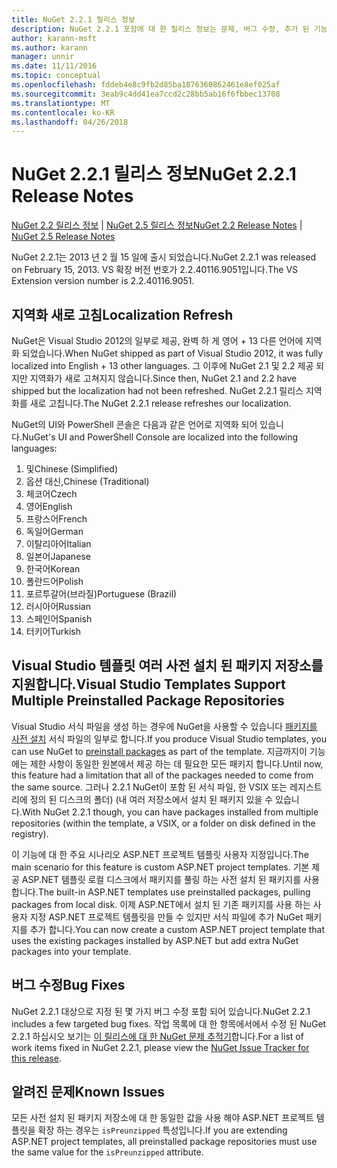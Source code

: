 ```yaml
---
title: NuGet 2.2.1 릴리스 정보
description: NuGet 2.2.1 포함에 대 한 릴리스 정보는 문제, 버그 수정, 추가 된 기능 및 Dcr 알려져 있습니다.
author: karann-msft
ms.author: karann
manager: unnir
ms.date: 11/11/2016
ms.topic: conceptual
ms.openlocfilehash: fddeb4e8c9fb2d85ba1876360862461e8ef025af
ms.sourcegitcommit: 3eab9c4dd41ea7ccd2c28bb5ab16f6fbbec13708
ms.translationtype: MT
ms.contentlocale: ko-KR
ms.lasthandoff: 04/26/2018
---
```

# <a name="nuget-221-release-notes"></a><span data-ttu-id="5ca13-103">NuGet 2.2.1 릴리스 정보</span><span class="sxs-lookup"><span data-stu-id="5ca13-103">NuGet 2.2.1 Release Notes</span></span>

<span data-ttu-id="5ca13-104">[NuGet 2.2 릴리스 정보](../release-notes/nuget-2.2.md) | [NuGet 2.5 릴리스 정보](../release-notes/nuget-2.5.md)</span><span class="sxs-lookup"><span data-stu-id="5ca13-104">[NuGet 2.2 Release Notes](../release-notes/nuget-2.2.md) | [NuGet 2.5 Release Notes](../release-notes/nuget-2.5.md)</span></span>

<span data-ttu-id="5ca13-105">NuGet 2.2.1는 2013 년 2 월 15 일에 출시 되었습니다.</span><span class="sxs-lookup"><span data-stu-id="5ca13-105">NuGet 2.2.1 was released on February 15, 2013.</span></span>  <span data-ttu-id="5ca13-106">VS 확장 버전 번호가 2.2.40116.9051입니다.</span><span class="sxs-lookup"><span data-stu-id="5ca13-106">The VS Extension version number is 2.2.40116.9051.</span></span>

## <a name="localization-refresh"></a><span data-ttu-id="5ca13-107">지역화 새로 고침</span><span class="sxs-lookup"><span data-stu-id="5ca13-107">Localization Refresh</span></span>
<span data-ttu-id="5ca13-108">NuGet은 Visual Studio 2012의 일부로 제공, 완벽 하 게 영어 + 13 다른 언어에 지역화 되었습니다.</span><span class="sxs-lookup"><span data-stu-id="5ca13-108">When NuGet shipped as part of Visual Studio 2012, it was fully localized into English + 13 other languages.</span></span>  <span data-ttu-id="5ca13-109">그 이후에 NuGet 2.1 및 2.2 제공 되지만 지역화가 새로 고쳐지지 않습니다.</span><span class="sxs-lookup"><span data-stu-id="5ca13-109">Since then, NuGet 2.1 and 2.2 have shipped but the localization had not been refreshed.</span></span>  <span data-ttu-id="5ca13-110">NuGet 2.2.1 릴리스 지역화를 새로 고칩니다.</span><span class="sxs-lookup"><span data-stu-id="5ca13-110">The NuGet 2.2.1 release refreshes our localization.</span></span>

<span data-ttu-id="5ca13-111">NuGet의 UI와 PowerShell 콘솔은 다음과 같은 언어로 지역화 되어 있습니다.</span><span class="sxs-lookup"><span data-stu-id="5ca13-111">NuGet's UI and PowerShell Console are localized into the following languages:</span></span>

1. <span data-ttu-id="5ca13-112">및</span><span class="sxs-lookup"><span data-stu-id="5ca13-112">Chinese (Simplified)</span></span>
1. <span data-ttu-id="5ca13-113">옵션 대신,</span><span class="sxs-lookup"><span data-stu-id="5ca13-113">Chinese (Traditional)</span></span>
1. <span data-ttu-id="5ca13-114">체코어</span><span class="sxs-lookup"><span data-stu-id="5ca13-114">Czech</span></span>
1. <span data-ttu-id="5ca13-115">영어</span><span class="sxs-lookup"><span data-stu-id="5ca13-115">English</span></span>
1. <span data-ttu-id="5ca13-116">프랑스어</span><span class="sxs-lookup"><span data-stu-id="5ca13-116">French</span></span>
1. <span data-ttu-id="5ca13-117">독일어</span><span class="sxs-lookup"><span data-stu-id="5ca13-117">German</span></span>
1. <span data-ttu-id="5ca13-118">이탈리아어</span><span class="sxs-lookup"><span data-stu-id="5ca13-118">Italian</span></span>
1. <span data-ttu-id="5ca13-119">일본어</span><span class="sxs-lookup"><span data-stu-id="5ca13-119">Japanese</span></span>
1. <span data-ttu-id="5ca13-120">한국어</span><span class="sxs-lookup"><span data-stu-id="5ca13-120">Korean</span></span>
1. <span data-ttu-id="5ca13-121">폴란드어</span><span class="sxs-lookup"><span data-stu-id="5ca13-121">Polish</span></span>
1. <span data-ttu-id="5ca13-122">포르투갈어(브라질)</span><span class="sxs-lookup"><span data-stu-id="5ca13-122">Portuguese (Brazil)</span></span>
1. <span data-ttu-id="5ca13-123">러시아어</span><span class="sxs-lookup"><span data-stu-id="5ca13-123">Russian</span></span>
1. <span data-ttu-id="5ca13-124">스페인어</span><span class="sxs-lookup"><span data-stu-id="5ca13-124">Spanish</span></span>
1. <span data-ttu-id="5ca13-125">터키어</span><span class="sxs-lookup"><span data-stu-id="5ca13-125">Turkish</span></span>

## <a name="visual-studio-templates-support-multiple-preinstalled-package-repositories"></a><span data-ttu-id="5ca13-126">Visual Studio 템플릿 여러 사전 설치 된 패키지 저장소를 지원합니다.</span><span class="sxs-lookup"><span data-stu-id="5ca13-126">Visual Studio Templates Support Multiple Preinstalled Package Repositories</span></span>
<span data-ttu-id="5ca13-127">Visual Studio 서식 파일을 생성 하는 경우에 NuGet을 사용할 수 있습니다 [패키지를 사전 설치](../visual-studio-extensibility/visual-studio-templates.md) 서식 파일의 일부로 합니다.</span><span class="sxs-lookup"><span data-stu-id="5ca13-127">If you produce Visual Studio templates, you can use NuGet to [preinstall packages](../visual-studio-extensibility/visual-studio-templates.md) as part of the template.</span></span>  <span data-ttu-id="5ca13-128">지금까지이 기능에는 제한 사항이 동일한 원본에서 제공 하는 데 필요한 모든 패키지 합니다.</span><span class="sxs-lookup"><span data-stu-id="5ca13-128">Until now, this feature had a limitation that all of the packages needed to come from the same source.</span></span>  <span data-ttu-id="5ca13-129">그러나 2.2.1 NuGet이 포함 된 서식 파일, 한 VSIX 또는 레지스트리에 정의 된 디스크의 폴더) (내 여러 저장소에서 설치 된 패키지 있을 수 있습니다.</span><span class="sxs-lookup"><span data-stu-id="5ca13-129">With NuGet 2.2.1 though, you can have packages installed from multiple repositories (within the template, a VSIX, or a folder on disk defined in the registry).</span></span>

<span data-ttu-id="5ca13-130">이 기능에 대 한 주요 시나리오 ASP.NET 프로젝트 템플릿 사용자 지정입니다.</span><span class="sxs-lookup"><span data-stu-id="5ca13-130">The main scenario for this feature is custom ASP.NET project templates.</span></span>  <span data-ttu-id="5ca13-131">기본 제공 ASP.NET 템플릿 로컬 디스크에서 패키지를 풀링 하는 사전 설치 된 패키지를 사용 합니다.</span><span class="sxs-lookup"><span data-stu-id="5ca13-131">The built-in ASP.NET templates use preinstalled packages, pulling packages from local disk.</span></span>  <span data-ttu-id="5ca13-132">이제 ASP.NET에서 설치 된 기존 패키지를 사용 하는 사용자 지정 ASP.NET 프로젝트 템플릿을 만들 수 있지만 서식 파일에 추가 NuGet 패키지를 추가 합니다.</span><span class="sxs-lookup"><span data-stu-id="5ca13-132">You can now create a custom ASP.NET project template that uses the existing packages installed by ASP.NET but add extra NuGet packages into your template.</span></span>

## <a name="bug-fixes"></a><span data-ttu-id="5ca13-133">버그 수정</span><span class="sxs-lookup"><span data-stu-id="5ca13-133">Bug Fixes</span></span>
<span data-ttu-id="5ca13-134">NuGet 2.2.1 대상으로 지정 된 몇 가지 버그 수정 포함 되어 있습니다.</span><span class="sxs-lookup"><span data-stu-id="5ca13-134">NuGet 2.2.1 includes a few targeted bug fixes.</span></span> <span data-ttu-id="5ca13-135">작업 목록에 대 한 항목에서에서 수정 된 NuGet 2.2.1 하십시오 보기는 [이 릴리스에 대 한 NuGet 문제 추적기](http://nuget.codeplex.com/workitem/list/advanced?keyword=&status=Closed&type=All&priority=All&release=NuGet%202.2.1&assignedTo=All&component=All&sortField=LastUpdatedDate&sortDirection=Descending&page=0)합니다.</span><span class="sxs-lookup"><span data-stu-id="5ca13-135">For a list of work items fixed in NuGet 2.2.1, please view the [NuGet Issue Tracker for this release](http://nuget.codeplex.com/workitem/list/advanced?keyword=&status=Closed&type=All&priority=All&release=NuGet%202.2.1&assignedTo=All&component=All&sortField=LastUpdatedDate&sortDirection=Descending&page=0).</span></span>


## <a name="known-issues"></a><span data-ttu-id="5ca13-136">알려진 문제</span><span class="sxs-lookup"><span data-stu-id="5ca13-136">Known Issues</span></span>

<span data-ttu-id="5ca13-137">모든 사전 설치 된 패키지 저장소에 대 한 동일한 값을 사용 해야 ASP.NET 프로젝트 템플릿을 확장 하는 경우는 `isPreunzipped` 특성입니다.</span><span class="sxs-lookup"><span data-stu-id="5ca13-137">If you are extending ASP.NET project templates, all preinstalled package repositories must use the same value for the `isPreunzipped` attribute.</span></span>
